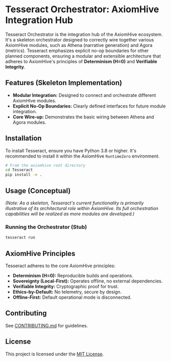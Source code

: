 # Tesseract Orchestrator: AxiomHive Integration Hub

Tesseract Orchestrator is the integration hub of the AxiomHive ecosystem. It's a skeleton orchestrator designed to correctly wire together various AxiomHive modules, such as Athena (narrative generation) and Agora (metrics). Tesseract emphasizes explicit no-op boundaries for other planned components, ensuring a modular and extensible architecture that adheres to AxiomHive's principles of **Determinism (H=0)** and **Verifiable Integrity**.

## Features (Skeleton Implementation)

*   **Modular Integration:** Designed to connect and orchestrate different AxiomHive modules.
*   **Explicit No-Op Boundaries:** Clearly defined interfaces for future module integration.
*   **Core Wire-up:** Demonstrates the basic wiring between Athena and Agora modules.

## Installation

To install Tesseract, ensure you have Python 3.8 or higher. It's recommended to install it within the AxiomHive `RuntimeZero` environment.

```bash
# From the axiomhive root directory
cd Tesseract
pip install -e .
```

## Usage (Conceptual)

*(Note: As a skeleton, Tesseract's current functionality is primarily illustrative of its architectural role within AxiomHive. Its full orchestration capabilities will be realized as more modules are developed.)*

### Running the Orchestrator (Stub)

```bash
tesseract run
```

## AxiomHive Principles

Tesseract adheres to the core AxiomHive principles:

*   **Determinism (H=0):** Reproducible builds and operations.
*   **Sovereignty (Local-First):** Operates offline, no external dependencies.
*   **Verifiable Integrity:** Cryptographic proof for trust.
*   **Ethics-by-Default:** No telemetry, secure by design.
*   **Offline-First:** Default operational mode is disconnected.

## Contributing

See [CONTRIBUTING.md](CONTRIBUTING.md) for guidelines.

## License

This project is licensed under the [MIT License](LICENSE).
